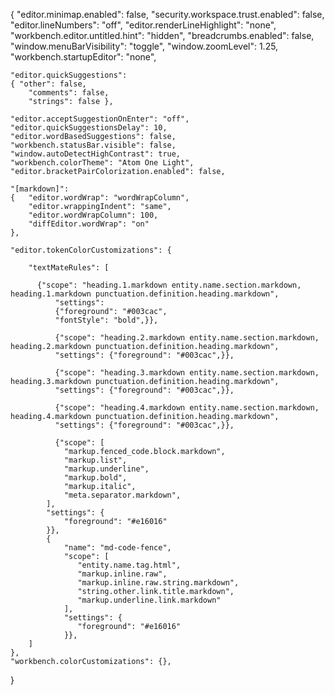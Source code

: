 {   "editor.minimap.enabled": false,
    "security.workspace.trust.enabled": false,
    "editor.lineNumbers": "off",
    "editor.renderLineHighlight": "none",
    "workbench.editor.untitled.hint": "hidden",
    "breadcrumbs.enabled": false,
    "window.menuBarVisibility": "toggle",
    "window.zoomLevel": 1.25,
    "workbench.startupEditor": "none",
    
    "editor.quickSuggestions": 
    { "other": false, 
        "comments": false, 
        "strings": false },
    
    "editor.acceptSuggestionOnEnter": "off",
    "editor.quickSuggestionsDelay": 10,
    "editor.wordBasedSuggestions": false,
    "workbench.statusBar.visible": false,
    "window.autoDetectHighContrast": true,
    "workbench.colorTheme": "Atom One Light",
    "editor.bracketPairColorization.enabled": false,    

    "[markdown]": 
    {   "editor.wordWrap": "wordWrapColumn",
        "editor.wrappingIndent": "same",
        "editor.wordWrapColumn": 100,
        "diffEditor.wordWrap": "on"
    },

    "editor.tokenColorCustomizations": {
        
        "textMateRules": [

          {"scope": "heading.1.markdown entity.name.section.markdown, heading.1.markdown punctuation.definition.heading.markdown",
              "settings": 
              {"foreground": "#003cac",
              "fontStyle": "bold",}},
          
              {"scope": "heading.2.markdown entity.name.section.markdown, heading.2.markdown punctuation.definition.heading.markdown",
              "settings": {"foreground": "#003cac",}},
              
              {"scope": "heading.3.markdown entity.name.section.markdown, heading.3.markdown punctuation.definition.heading.markdown",
              "settings": {"foreground": "#003cac",}},

              {"scope": "heading.4.markdown entity.name.section.markdown, heading.4.markdown punctuation.definition.heading.markdown",
              "settings": {"foreground": "#003cac",}},

              {"scope": [ 
                "markup.fenced_code.block.markdown", 
                "markup.list", 
                "markup.underline", 
                "markup.bold", 
                "markup.italic",
                "meta.separator.markdown",
            ],
            "settings": {
                "foreground": "#e16016"
            }},
            {
                "name": "md-code-fence",
                "scope": [
                   "entity.name.tag.html",
                   "markup.inline.raw",
                   "markup.inline.raw.string.markdown",
                   "string.other.link.title.markdown",
                   "markup.underline.link.markdown"
                ],
                "settings": {
                   "foreground": "#e16016"
                }},
        ]
    },
    "workbench.colorCustomizations": {},
}